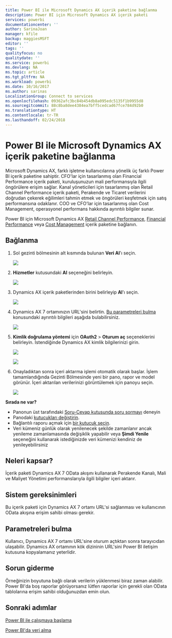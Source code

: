 ```yaml
---
title: Power BI ile Microsoft Dynamics AX içerik paketine bağlanma
description: Power BI için Microsoft Dynamics AX içerik paketi
services: powerbi
documentationcenter: ''
author: SarinaJoan
manager: kfile
backup: maggiesMSFT
editor: ''
tags: ''
qualityfocus: no
qualitydate: ''
ms.service: powerbi
ms.devlang: NA
ms.topic: article
ms.tgt_pltfrm: NA
ms.workload: powerbi
ms.date: 10/16/2017
ms.author: sarinas
LocalizationGroup: Connect to services
ms.openlocfilehash: 09362afc3bc84b454db8a095edc5135f1b9955d8
ms.sourcegitcommit: 88c8ba8dee4384ea7bff5cedcad67fce784d92b0
ms.translationtype: HT
ms.contentlocale: tr-TR
ms.lasthandoff: 02/24/2018
---
```

# <a name="connect-to-microsoft-dynamics-ax-content-pack-with-power-bi"></a>Power BI ile Microsoft Dynamics AX içerik paketine bağlanma
Microsoft Dynamics AX, farklı işletme kullanıcılarına yönelik üç farklı Power BI içerik paketine sahiptir. CFO'lar için tasarlanmış olan Financial Performance içerik paketi, kuruluşunuzun mali performansıyla ilgili öngörülere erişim sağlar. Kanal yöneticileri için tasarlanmış olan Retail Channel Performance içerik paketi, Perakende ve Ticaret verilerini doğrudan çekerek eğilimleri tahmin etmek ve öngörüleri keşfetmek için satış performansına odaklanır. COO ve CFO'lar için tasarlanmış olan Cost Management, operasyonel performans hakkında ayrıntılı bilgiler sunar.

Power BI için Microsoft Dynamics AX [Retail Channel Performance](https://app.powerbi.com/getdata/services/dynamics-ax-retail-channel-performance), [Financial Performance](https://app.powerbi.com/getdata/services/dynamics-ax-financial-performance) veya [Cost Management](https://app.powerbi.com/getdata/services/dynamics-ax-cost-management) içerik paketine bağlanın.

## <a name="how-to-connect"></a>Bağlanma
1. Sol gezinti bölmesinin alt kısmında bulunan **Veri Al**'ı seçin.
   
   ![](media/service-connect-to-microsoft-dynamics-ax/getdata.png)
2. **Hizmetler** kutusundaki **Al** seçeneğini belirleyin.
   
   ![](media/service-connect-to-microsoft-dynamics-ax/services.png)
3. Dynamics AX içerik paketlerinden birini belirleyip **Al**'ı seçin.
   
   ![](media/service-connect-to-microsoft-dynamics-ax/mdax.png)
4. Dynamics AX 7 ortamınızın URL'sini belirtin. [Bu parametreleri bulma](#FindingParams) konusundaki ayrıntılı bilgileri aşağıda bulabilirsiniz.
   
   ![](media/service-connect-to-microsoft-dynamics-ax/params.png)
5. **Kimlik doğrulama yöntemi** için **OAuth2** \> **Oturum aç** seçeneklerini belirleyin. İstendiğinde Dynamics AX kimlik bilgilerinizi girin.
   
    ![](media/service-connect-to-microsoft-dynamics-ax/creds.png)
   
    ![](media/service-connect-to-microsoft-dynamics-ax/creds2.png)
6. Onayladıktan sonra içeri aktarma işlemi otomatik olarak başlar. İşlem tamamlandığında Gezinti Bölmesinde yeni bir pano, rapor ve model görünür. İçeri aktarılan verilerinizi görüntülemek için panoyu seçin.
   
     ![](media/service-connect-to-microsoft-dynamics-ax/dashboard.png)

**Sırada ne var?**

* Panonun üst tarafındaki [Soru-Cevap kutusunda soru sormayı](power-bi-q-and-a.md) deneyin
* Panodaki [kutucukları değiştirin](service-dashboard-edit-tile.md).
* Bağlantılı raporu açmak için [bir kutucuk seçin](service-dashboard-tiles.md).
* Veri kümeniz günlük olarak yenilenecek şekilde zamanlanır ancak yenileme zamanlamasında değişiklik yapabilir veya **Şimdi Yenile** seçeneğini kullanarak istediğinizde veri kümenizi kendiniz de yenileyebilirsiniz

## <a name="whats-included"></a>Neleri kapsar?
İçerik paketi Dynamics AX 7 OData akışını kullanarak Perakende Kanalı, Mali ve Maliyet Yönetimi performanslarıyla ilgili bilgiler içeri aktarır.

## <a name="system-requirements"></a>Sistem gereksinimleri
Bu içerik paketi için Dynamics AX 7 ortamı URL'si sağlanması ve kullanıcının OData akışına erişim sahibi olması gerekir.

## <a name="finding-parameters"></a>Parametreleri bulma
<a name="FindingParams"></a>

Kullanıcı, Dynamics AX 7 ortamı URL'sine oturum açtıktan sonra tarayıcıdan ulaşabilir. Dynamics AX ortamının kök dizininin URL'sini Power BI iletişim kutusuna kopyalamanız yeterlidir.

## <a name="troubleshooting"></a>Sorun giderme
Örneğinizin boyutuna bağlı olarak verilerin yüklenmesi biraz zaman alabilir. Power BI'da boş raporlar görüyorsanız lütfen raporlar için gerekli olan OData tablolarına erişim sahibi olduğunuzdan emin olun.

## <a name="next-steps"></a>Sonraki adımlar
[Power BI ile çalışmaya başlama](service-get-started.md)

[Power BI'da veri alma](service-get-data.md)

